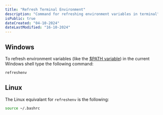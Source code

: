 ```yaml
---
title: "Refresh Terminal Environment"
description: "Command for refreshing environment variables in terminal"
isPublic: true
dateCreated: "04-10-2024"
dateLastModified: "16-10-2024"
---
```


## Windows

To refresh environment variables (like the [$PATH variable](path-variable))
in the current Windows shell type the following command:

```sh
refreshenv
```

## Linux

The Linux equivalant for `refreshenv` is the following:

```sh
source ~/.bashrc
```
